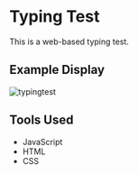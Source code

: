 # Typing Test
This is a web-based typing test.

## Example Display
![typingtest](https://user-images.githubusercontent.com/72578289/223304491-ce820b92-e00e-4b54-a23c-83fc5904cdf9.png)

## Tools Used
* JavaScript
* HTML
* CSS
